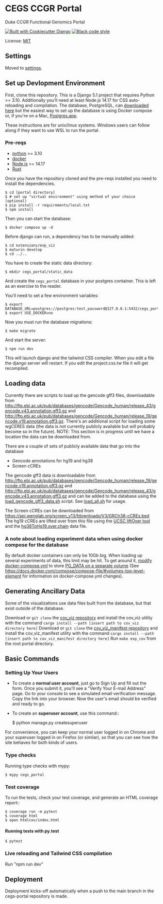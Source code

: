 # CEGS CCGR Portal

Duke CCGR Functional Genomics Portal

<a href="https://github.com/pydanny/cookiecutter-django/"><img src="https://img.shields.io/badge/built%20with-Cookiecutter%20Django-ff69b4.svg?logo=cookiecutter" alt="Built with Cookiecutter Django"/></a>
<a href="https://github.com/ambv/black"><img src="https://img.shields.io/badge/code%20style-black-000000.svg" alt="Black code style"/></a>

License: [MIT](LICENSE)

## Settings

Moved to [settings](http://cookiecutter-django.readthedocs.io/en/latest/settings.html).

## Set up Devlopment Environment

First, clone this repository. This is a Django 5.1 project that requires Python >= 3.10. Additionally you'll need at least Node.js 14.17 for CSS auto-reloading and compilation. The database, PostgreSQL, can [downloaded here](https://www.postgresql.org/download/) but the easiest way to set up the database is using Docker compose or, if you're on a Mac, [Postgres.app](https://postgresapp.com).

These instructions are for unix/linux systems. Windows users can follow along if they want to use WSL to run the portal.

### Pre-reqs

-   [python](https://www.python.org) >= 3.10
-   [docker](http://docker.com)
-   [Node.js](https://nodejs.dev) >= 14.17
-   [Rust](https://www.rust-lang.org)

Once you have the repository cloned and the pre-reqs installed you need to install the dependencies.

    $ cd [portal directory]
    $ # set up "virtual environment" using method of your choice (optional)
    $ pip install -r requirements/local.txt
    $ npm install

Then you can start the database:

    $ docker compose up -d

Before django can run, a dependency has to be manually added:

    $ cd extensions/exp_viz
    $ maturin develop
    $ cd ../..

You have to create the static data directory:

    $ mkdir cegs_portal/static_data

And create the `cegs_portal` database in your postgres container. This is left as an exercise to the reader.

You'll need to set a few environment variables:

    $ export DATABASE_URL=postgres://postgres:test_password@127.0.0.1:5432/cegs_portal
    $ export USE_DOCKER=no

Now you must run the database migrations:

    $ make migrate

And start the server:

    $ npm run dev

This will launch django and the tailwind CSS compiler. When you edit a file the django server will restart. If you edit the project.css.tw file it will get recompiled.

## Loading data

Currently there are scripts to load up the gencode gff3 files, downloadable from http://ftp.ebi.ac.uk/pub/databases/gencode/Gencode_human/release_43/gencode.v43.annotation.gff3.gz and http://ftp.ebi.ac.uk/pub/databases/gencode/Gencode_human/release_19/gencode.v19.annotation.gff3.gz. There's an additional script for loading some wgCERES data (the data is not currently publicly available but will probably become so in the future).
NOTE: This section is in progress until we have a location the data can be downloaded from.

There are a couple of sets of publicly available data that go into the database

-   Gencode annotations for hg19 and hg38
-   Screen cCREs

The gencode gff3 data is downloadable from http://ftp.ebi.ac.uk/pub/databases/gencode/Gencode_human/release_19/gencode.v19.annotation.gff3.gz and http://ftp.ebi.ac.uk/pub/databases/gencode/Gencode_human/release_43/gencode.v43.annotation.gff3.gz and can be added to the database using the [load_gencode_gff3_data.sh](scripts/data_loading/load_gencode_gff3_data.sh) script. See [load_all.sh](scripts/data_loading/load_all.sh) for usage.

The Screen cCREs can be downloaded from https://api.wenglab.org/screen_v13/fdownloads/V3/GRCh38-cCREs.bed The hg19 cCREs are lifted over from this file using the [UCSC liftOver tool](https://genome.ucsc.edu/goldenPath/help/hgTracksHelp.html#Liftover) and the [hg38ToHg19.over.chain](https://github.com/imbforge/liftover/raw/master/hg38ToHg19.over.chain) data file.

### A note about loading experiment data when using docker compose for the database

By default docker containers can only be 10Gb big. When loading up several experiments of data, this limit may be hit.
To get around it, [modify](https://docs.docker.com/compose/compose-file/#volumes-top-level-element) [docker-compose.yml](docker-compose.yml) to store [PG_DATA on a separate volume](https://github.com/docker-library/docs/blob/master/postgres/README.md#where-to-store-data) (See https://docs.docker.com/compose/compose-file/#volumes-top-level-element for information on docker-compose.yml changes).

## Generating Ancillary Data

Some of the visualizations use data files built from the database, but that exist outside of the database.

Download or `git clone` the [cov_viz repository](https://github.com/ReddyLab/cov_viz) and install the cov_viz utility with the command `cargo install --path [insert path to cov_viz directory here]`
Download or `git clone` the [cov_viz_manifest repository](https://github.com/ReddyLab/cov_viz_manifest) and install the cov_viz_manifest utility with the command `cargo install --path [insert path to cov_viz_manifest directory here]`
Run `make exp_cov` from the root portal directory.

## Basic Commands

### Setting Up Your Users

-   To create a **normal user account**, just go to Sign Up and fill out the form. Once you submit it, you'll see a "Verify Your E-mail Address" page. Go to your console to see a simulated email verification message. Copy the link into your browser. Now the user's email should be verified and ready to go.

-   To create an **superuser account**, use this command::

    $ python manage.py createsuperuser

For convenience, you can keep your normal user logged in on Chrome and your superuser logged in on Firefox (or similar), so that you can see how the site behaves for both kinds of users.

### Type checks

Running type checks with mypy:

    $ mypy cegs_portal

### Test coverage

To run the tests, check your test coverage, and generate an HTML coverage report::

    $ coverage run -m pytest
    $ coverage html
    $ open htmlcov/index.html

#### Running tests with py.test

    $ pytest

### Live reloading and Tailwind CSS compilation

Run "npm run dev"

## Deployment

Deployment kicks-off automatically when a push to the main branch in the cegs-portal repository is made.
